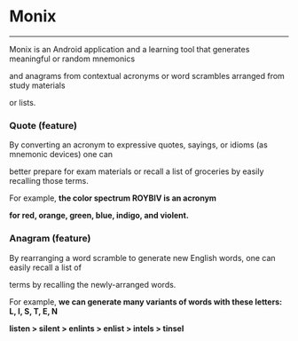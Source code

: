# Monix
***
  Monix is an Android application and a learning tool that generates meaningful or random mnemonics

  and anagrams from contextual acronyms or word scrambles arranged from study materials

  or lists. 



### Quote (feature)
  By converting an acronym to expressive quotes, sayings, or idioms (as mnemonic devices) one can 

  better prepare for exam materials or recall a list of groceries by easily recalling those terms.     

  For example, **the color spectrum ROYBIV is an acronym** 

  **for red, orange, green, blue, indigo, and violent.**



### Anagram (feature)

  By rearranging a word scramble to generate new English words, one can easily recall a list of 

  terms by recalling the newly-arranged words. 

  For example, **we can generate many variants of words with these letters: L, I, S, T, E, N**

  **listen > silent > enlints > enlist > intels > tinsel**

